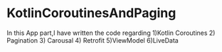 # KotlinCoroutinesAndPaging
In this App part,I have written the code regarding 1)Kotlin Coroutines 2) Pagination 3) Carousal 4) Retrofit 5)ViewModel 6)LiveData
